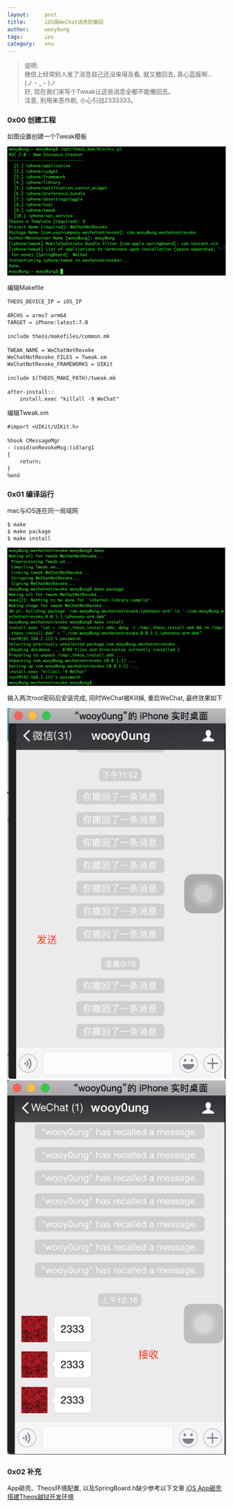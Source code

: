 ```yaml
---
layout:     post
title:      iOS版WeChat消息防撤回
author:     wooy0ung
tags: 		ios
category:  	xnu
---
```



>说明:  
>微信上经常别人发了消息自己还没来得及看, 就又撤回去, 真心蓝瘦啊... (ノ・_・)ノ  
>好, 现在我们来写个Tweak让这些消息全都不能撤回去。  
>注意, 别用来恶作剧, 小心引战2333333。  
<!-- more -->


### 0x00 创建工程

如图设置创建一个Tweak模板

![](/assets/img/xnu/2017-06-16-ios-wechat-not-revoke/0x00.png)

编辑Makefile

```
THEOS_DEVICE_IP = iOS_IP

ARCHS = armv7 arm64
TARGET = iPhone:latest:7.0

include theos/makefiles/common.mk

TWEAK_NAME = WeChatNotRevoke
WeChatNotRevoke_FILES = Tweak.xm
WeChatNotRevoke_FRAMEWORKS = UIKit

include $(THEOS_MAKE_PATH)/tweak.mk

after-install::
	install.exec "killall -9 WeChat"
```

编辑Tweak.xm

```
#import <UIKit/UIKit.h>

%hook CMessageMgr
- (void)onRevokeMsg:(id)arg1
{
	return;
}
%end
```


### 0x01 编译运行

mac与iOS连在同一局域网

```
$ make
$ make package
$ make install
```

![](/assets/img/xnu/2017-06-16-ios-wechat-not-revoke/0x01.png)

输入两次root密码后安装完成, 同时WeChat被Kill掉, 重启WeChat, 最终效果如下

![](/assets/img/xnu/2017-06-16-ios-wechat-not-revoke/0x02.png)
![](/assets/img/xnu/2017-06-16-ios-wechat-not-revoke/0x03.png)


### 0x02 补充

App砸壳、Theos环境配置, 以及SpringBoard.h缺少参考以下文章
[iOS App砸壳](http://www.wooy0ung.me/xnu/2017/06/15/ios-app-decrypted/)
[搭建Theos越狱开发环境](http://www.wooy0ung.me/xnu/2017/06/15/theos-configure/)